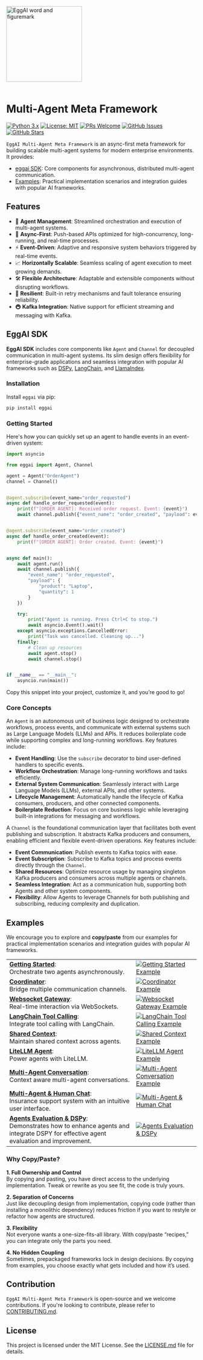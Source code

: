 <img src="docs/docs/assets/eggai-word-and-figuremark.svg" alt="EggAI word and figuremark" width="200px" style="margin-bottom: 16px;" />

<!--start-->

# Multi-Agent Meta Framework

[![Python 3.x](https://img.shields.io/badge/python-3.x-blue?style=for-the-badge&logo=python&logoColor=white)](https://www.python.org/downloads/)
[![License: MIT](https://img.shields.io/badge/License-MIT-green?style=for-the-badge&logo=opensourceinitiative&logoColor=white)](https://opensource.org/licenses/MIT)
[![PRs Welcome](https://img.shields.io/badge/PRs-welcome-brightgreen?style=for-the-badge&logo=github&logoColor=white)](https://github.com/eggai-tech/eggai/pulls)
[![GitHub Issues](https://img.shields.io/github/issues/eggai-tech/eggai?style=for-the-badge&logo=github&logoColor=white)](https://github.com/eggai-tech/eggai/issues)
[![GitHub Stars](https://img.shields.io/github/stars/eggai-tech/eggai?style=for-the-badge&logo=github&logoColor=white)](https://github.com/eggai-tech/eggai/stargazers)

`EggAI Multi-Agent Meta Framework` is an async-first meta framework for building scalable multi-agent systems for modern enterprise environments. It provides:

- <a href="#eggai-sdk">eggai SDK</a>: Core components for asynchronous, distributed multi-agent communication.
- <a href="#examples">Examples</a>: Practical implementation scenarios and integration guides with popular AI frameworks.

## Features

- 🤖 **Agent Management**: Streamlined orchestration and execution of multi-agent systems.
- 🚀 **Async-First**: Push-based APIs optimized for high-concurrency, long-running, and real-time processes.
- ⚡ **Event-Driven**: Adaptive and responsive system behaviors triggered by real-time events.
- 📈 **Horizontally Scalable**: Seamless scaling of agent execution to meet growing demands.
- 🛠 **Flexible Architecture**: Adaptable and extensible components without disrupting workflows.
- 🔄 **Resilient**: Built-in retry mechanisms and fault tolerance ensuring reliability.
- 🚇 **Kafka Integration**: Native support for efficient streaming and messaging with Kafka.

## EggAI SDK

**EggAI SDK** includes core components like `Agent` and `Channel` for decoupled communication in multi-agent systems. Its slim design offers flexibility for enterprise-grade applications and seamless integration with popular AI frameworks such as [DSPy](https://dspy.ai/), [LangChain](https://www.langchain.com/), and [LlamaIndex](https://www.llamaindex.ai/).

### Installation

Install `eggai` via pip:

```bash
pip install eggai
```

### Getting Started

Here's how you can quickly set up an agent to handle events in an event-driven system:

```python
import asyncio

from eggai import Agent, Channel

agent = Agent("OrderAgent")
channel = Channel()


@agent.subscribe(event_name="order_requested")
async def handle_order_requested(event):
    print(f"[ORDER AGENT]: Received order request. Event: {event}")
    await channel.publish({"event_name": "order_created", "payload": event})


@agent.subscribe(event_name="order_created")
async def handle_order_created(event):
    print(f"[ORDER AGENT]: Order created. Event: {event}")


async def main():
    await agent.run()
    await channel.publish({
        "event_name": "order_requested",
        "payload": {
            "product": "Laptop",
            "quantity": 1
        }
    })

    try:
        print("Agent is running. Press Ctrl+C to stop.")
        await asyncio.Event().wait()
    except asyncio.exceptions.CancelledError:
        print("Task was cancelled. Cleaning up...")
    finally:
        # Clean up resources
        await agent.stop()
        await channel.stop()


if __name__ == "__main__":
    asyncio.run(main())
```

Copy this snippet into your project, customize it, and you’re good to go!

### Core Concepts

An `Agent` is an autonomous unit of business logic designed to orchestrate workflows, process events, and communicate with external systems such as Large Language Models (LLMs) and APIs. It reduces boilerplate code while supporting complex and long-running workflows. Key features include:

- **Event Handling**: Use the `subscribe` decorator to bind user-defined handlers to specific events.
- **Workflow Orchestration**: Manage long-running workflows and tasks efficiently.
- **External System Communication**: Seamlessly interact with Large Language Models (LLMs), external APIs, and other systems.
- **Lifecycle Management**: Automatically handle the lifecycle of Kafka consumers, producers, and other connected components.
- **Boilerplate Reduction**: Focus on core business logic while leveraging built-in integrations for messaging and workflows.

A `Channel` is the foundational communication layer that facilitates both event publishing and subscription.
It abstracts Kafka producers and consumers, enabling efficient and flexible event-driven operations. Key features include:

- **Event Communication**: Publish events to Kafka topics with ease.
- **Event Subscription**: Subscribe to Kafka topics and process events directly through the `Channel`.
- **Shared Resources**: Optimize resource usage by managing singleton Kafka producers and consumers across multiple agents or channels.
- **Seamless Integration**: Act as a communication hub, supporting both Agents and other system components.
- **Flexibility**: Allow Agents to leverage Channels for both publishing and subscribing, reducing complexity and duplication.

<!--end-->

## Examples

We encourage you to explore and **copy/paste** from our examples for practical implementation scenarios and integration guides with popular AI frameworks.

<table>
  <tbody>
    <tr>
      <td>
        <a href="examples/getting_started"><strong>Getting Started</strong></a>:<br/>
        Orchestrate two agents asynchronously.
      </td>
      <td>
        <a href="examples/getting_started">
          <img src="docs/docs/assets/example-00.png" alt="Getting Started Example"/>
        </a>
      </td>
    </tr>
    <tr>
      <td>
        <a href="examples/coordinator"><strong>Coordinator</strong></a>:<br/>
        Bridge multiple communication channels.
      </td>
      <td>
        <a href="examples/coordinator">
          <img src="docs/docs/assets/example-01.png" alt="Coordinator Example"/>
        </a>
      </td>
    </tr>
    <tr>
      <td>
        <a href="examples/websocket_gateway"><strong>Websocket Gateway</strong></a>:<br/>
        Real-time interaction via WebSockets.
      </td>
      <td>
        <a href="examples/websocket_gateway">
          <img src="docs/docs/assets/example-02.png" alt="Websocket Gateway Example"/>
        </a>
      </td>
    </tr>
    <tr>
      <td>
        <a href="examples/langchain_tool_calling"><strong>LangChain Tool Calling</strong></a>:<br/>
        Integrate tool calling with LangChain.
      </td>
      <td>
        <a href="examples/langchain_tool_calling">
          <img src="docs/docs/assets/example-03.png" alt="LangChain Tool Calling Example"/>
        </a>
      </td>
    </tr>
    <tr>
      <td>
        <a href="examples/shared_context"><strong>Shared Context</strong></a>:<br/>
        Maintain shared context across agents.
      </td>
      <td>
        <a href="examples/shared_context">
          <img src="docs/docs/assets/example-04.png" alt="Shared Context Example"/>
        </a>
      </td>
    </tr>
    <tr>
      <td>
        <a href="examples/litellm_agent"><strong>LiteLLM Agent</strong></a>:<br/>
        Power agents with LiteLLM.
      </td>
      <td>
        <a href="examples/litellm_agent">
          <img src="docs/docs/assets/example-05.png" alt="LiteLLM Agent Example"/>
        </a>
      </td>
    </tr>
    <tr>
      <td>
        <a href="examples/multi_agent_conversation"><strong>Multi-Agent Conversation</strong></a>:<br/>
        Context aware multi-agent conversations.
      </td>
      <td>
        <a href="examples/multi_agent_conversation">
          <img src="docs/docs/assets/example-06.png" alt="Multi-Agent Conversation Example"/>
        </a>
      </td>
    </tr>
    <tr>
      <td>
        <a href="examples/multi_agent_human_chat"><strong>Multi-Agent & Human Chat</strong></a>:<br/>
        Insurance support system with an intuitive user interface.
      </td>
      <td>
        <a href="examples/multi_agent_human_chat">
          <img src="docs/docs/assets/multi-agent-human-chat.png" alt="Multi-Agent & Human Chat"/>
        </a>
      </td>
    </tr>
    <tr>
      <td>
        <a href="examples/agent_evaluation_dspy"><strong>Agents Evaluation & DSPy</strong></a>:<br/>
        Demonstrates how to enhance agents and integrate DSPY for effective agent evaluation and improvement.
      </td>
      <td>
        <a href="examples/agent_evaluation_dspy">
          <img src="docs/docs/assets/agent-evaluation-dspy.png" alt="Agents Evaluation & DSPy"/>
        </a>
      </td>
    </tr>
  </tbody>
</table>

### Why Copy/Paste?

**1. Full Ownership and Control**  
By copying and pasting, you have direct access to the underlying implementation. Tweak or rewrite as you see fit, the code is truly yours.

**2. Separation of Concerns**  
Just like decoupling design from implementation, copying code (rather than installing a monolithic dependency) reduces friction if you want to restyle or refactor how agents are structured.

**3. Flexibility**  
Not everyone wants a one-size-fits-all library. With copy/paste “recipes,” you can integrate only the parts you need.

**4. No Hidden Coupling**  
Sometimes, prepackaged frameworks lock in design decisions. By copying from examples, you choose exactly what gets included and how it’s used.

## Contribution

`EggAI Multi-Agent Meta Framework` is open-source and we welcome contributions. If you're looking to contribute, please refer to [CONTRIBUTING.md](CONTRIBUTING.md).

## License

This project is licensed under the MIT License. See the [LICENSE.md](LICENSE.md) file for details.
